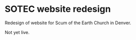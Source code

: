 SOTEC website redesign
=======================

Redesign of website for Scum of the Earth Church in Denver.

Not yet live.